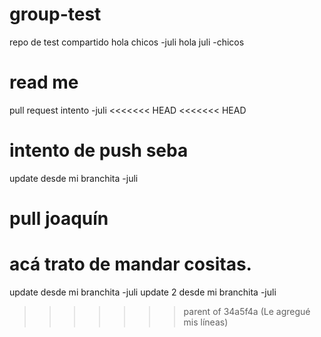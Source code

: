 # group-test
repo de test compartido
 hola chicos -juli
 hola juli -chicos
 
# read me
pull request intento -juli
<<<<<<< HEAD
<<<<<<< HEAD

intento de push seba
=======
update desde mi branchita -juli
# pull joaquín
acá trato de mandar cositas.
=======
update desde mi branchita -juli
update 2 desde mi branchita -juli
>>>>>>> parent of 34a5f4a (Le agregué mis líneas)
